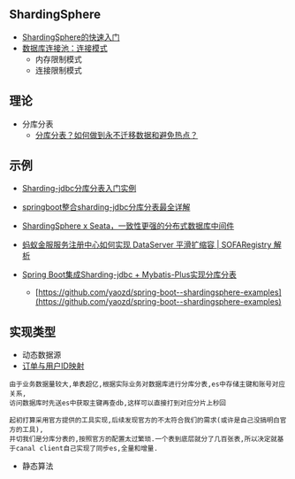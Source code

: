 ## ShardingSphere
- [ShardingSphere的快速入门](https://shardingsphere.apache.org/document/current/cn/quick-start/)
- [数据库连接池：连接模式](https://shardingsphere.apache.org/document/current/cn/features/sharding/principle/execute/)
    - 内存限制模式
    - 连接限制模式
## 理论
- 分库分表
    - [分库分表？如何做到永不迁移数据和避免热点？](https://blog.csdn.net/qq_35246620/article/details/90407308)
## 示例
- [Sharding-jdbc分库分表入门实例](https://blog.csdn.net/wk52525/article/details/89020367)
- [springboot整合sharding-jdbc分库分表最全详解](https://blog.csdn.net/weixin_43168010/article/details/100215988)
- [ShardingSphere x Seata，一致性更强的分布式数据库中间件](https://developer.aliyun.com/article/712037)
- [蚂蚁金服服务注册中心如何实现 DataServer 平滑扩缩容 | SOFARegistry 解析](https://developer.aliyun.com/article/759414)

- [Spring Boot集成Sharding-jdbc + Mybatis-Plus实现分库分表](https://blog.csdn.net/Macky_He/article/details/95754402)
    - [https://github.com/yaozd/spring-boot--shardingsphere-examples](https://github.com/yaozd/spring-boot--shardingsphere-examples)

## 实现类型
- 动态数据源
- [订单与用户ID映射](https://blog.csdn.net/qq_38665235/article/details/102514649)
```
由于业务数据量较大,单表超亿,根据实际业务对数据库进行分库分表,es中存储主键和账号对应关系,
访问数据库时先送es中获取主键再查db,这样可以直接打到对应分片上秒回

起初打算采用官方提供的工具实现,后续发现官方的不太符合我们的需求(或许是自己没搞明白官方的工具),
并切我们是分库分表的,按照官方的配置太过繁琐.一个表到底层就分了几百张表,所以决定就基于canal client自己实现了同步es,全量和增量.

```
- 静态算法
